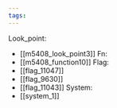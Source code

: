 ```yaml
---
tags:
---
```

Look_point:
- [[m5408_look_point3]]
Fn:
- [[m5408_function10]]
Flag:
- [[flag_11047]]
- [[flag_9630]]
- [[flag_11043]]
System:
- [[system_1]]
